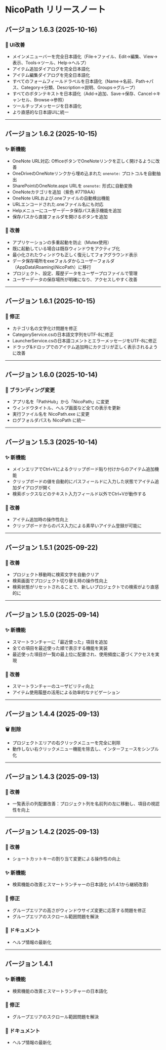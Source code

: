 # NicoPath リリースノート

## バージョン 1.6.3 (2025-10-16)

### 🎨 UI改善
- メインメニューバーを完全日本語化（File→ファイル、Edit→編集、View→表示、Tools→ツール、Help→ヘルプ）
- アイテム追加ダイアログを完全日本語化
- アイテム編集ダイアログを完全日本語化
- すべてのフォームフィールドラベルを日本語化（Name→名前、Path→パス、Category→分類、Description→説明、Groups→グループ）
- すべてのボタンテキストを日本語化（Add→追加、Save→保存、Cancel→キャンセル、Browse→参照）
- ツールチップメッセージを日本語化
- より直感的な日本語UIに統一

---

## バージョン 1.6.2 (2025-10-15)

### ✨ 新機能
- OneNote URL対応: OfficeボタンでOneNoteリンクを正しく開けるように改善
- OneDriveのOneNoteリンクから埋め込まれた `onenote:` プロトコルを自動抽出
- SharePointのOneNote.aspx URLを `onenote:` 形式に自動変換
- OneNoteカテゴリを追加（紫色 #7719AA）
- OneNote URLおよび.oneファイルの自動検出機能
- URLエンコードされた.oneファイル名にも対応
- Helpメニューにユーザーデータ保存パス表示機能を追加
- 保存パスから直接フォルダを開けるボタンを追加

### 🔧 改善
- アプリケーションの多重起動を防止（Mutex使用）
- 既に起動している場合は既存ウィンドウをアクティブ化
- 最小化されたウィンドウも正しく復元してフォアグラウンド表示
- データ保存場所をexeフォルダからユーザーフォルダ（AppData\Roaming\NicoPath）に移行
- プロジェクト、設定、履歴データをユーザープロファイルで管理
- ユーザーデータの保存場所が明確になり、アクセスしやすく改善

---

## バージョン 1.6.1 (2025-10-15)

### 🐛 修正
- カテゴリ名の文字化け問題を修正
- CategoryService.csの日本語文字列をUTF-8に修正
- LauncherService.csの日本語コメントとエラーメッセージをUTF-8に修正
- ドラッグ&ドロップでのアイテム追加時にカテゴリが正しく表示されるように改善

---

## バージョン 1.6.0 (2025-10-14)

### 🎨 ブランディング変更
- アプリ名を「PathHub」から「NicoPath」に変更
- ウィンドウタイトル、ヘルプ画面など全ての表示を更新
- 実行ファイル名を NicoPath.exe に変更
- ログフォルダパスも NicoPath に統一

---

## バージョン 1.5.3 (2025-10-14)

### ✨ 新機能
- メインエリアでCtrl+Vによるクリップボード貼り付けからのアイテム追加機能
- クリップボードの値を自動的にパスフィールドに入力した状態でアイテム追加ダイアログが開く
- 検索ボックスなどのテキスト入力フィールド以外でCtrl+Vが動作する

### 🔧 改善
- アイテム追加時の操作性向上
- クリップボードからのパス入力による素早いアイテム登録が可能に

---

## バージョン 1.5.1 (2025-09-22)

### 🔧 改善
- プロジェクト移動時に検索文字を自動クリア
- 検索画面でプロジェクト切り替え時の操作性向上
- 検索状態がリセットされることで、新しいプロジェクトでの検索がより直感的に

---

## バージョン 1.5.0 (2025-09-14)

### ✨ 新機能
- スマートランチャーに「最近使った」項目を追加
- 全ての項目を最近使った順で表示する機能を実装
- 最近使った項目が一覧の最上位に配置され、使用頻度に基づくアクセスを実現

### 🔧 改善
- スマートランチャーのユーザビリティ向上
- アイテム使用履歴の活用による効率的なナビゲーション

---

## バージョン 1.4.4 (2025-09-13)

### 🗑️ 削除
- プロジェクトエリアの右クリックメニューを完全に削除
- 動作しない右クリックメニュー機能を除去し、インターフェースをシンプル化

---

## バージョン 1.4.3 (2025-09-13)

### 🔧 改善
- 一覧表示の列配置改善：プロジェクト列を名前列の左に移動し、項目の視認性を向上

---

## バージョン 1.4.2 (2025-09-13)

### 🔧 改善
- ショートカットキーの割り当て変更による操作性の向上

### ✨ 新機能
- 検索機能の改善とスマートランチャーの日本語化 (v1.4.1から継続改善)

### 🐛 修正
- グループエリアの高さがウィンドウサイズ変更に応答する問題を修正
- グループエリアのスクロール範囲問題を解決

### 📖 ドキュメント
- ヘルプ情報の最新化

---

## バージョン 1.4.1

### ✨ 新機能
- 検索機能の改善とスマートランチャーの日本語化

### 🐛 修正
- グループエリアのスクロール範囲問題を解決

### 📖 ドキュメント
- ヘルプ情報の最新化